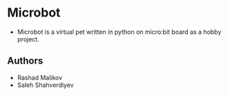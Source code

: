 # Microbot

- Microbot is a virtual pet written in python on micro:bit board as a hobby project.

## Authors

- Rashad Malikov
- Saleh Shahverdiyev
